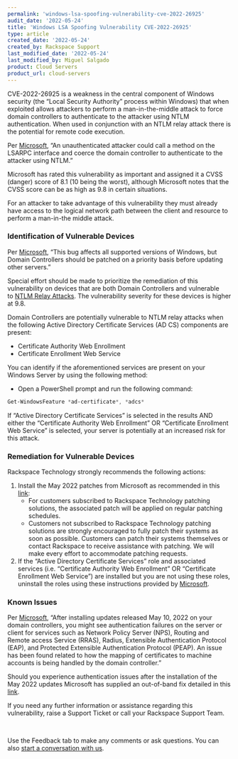 ```yaml
---
permalink: 'windows-lsa-spoofing-vulnerability-cve-2022-26925'
audit_date: '2022-05-24'
title: 'Windows LSA Spoofing Vulnerability CVE-2022-26925'
type: article
created_date: '2022-05-24'
created_by: Rackspace Support
last_modified_date: '2022-05-24'
last_modified_by: Miguel Salgado
product: Cloud Servers
product_url: cloud-servers
---
```

CVE-2022-26925 is a weakness in the central component of Windows security (the “Local Security Authority” process within Windows) that when exploited allows attackers to perform a man-in-the-middle attack to force domain controllers to authenticate to the attacker using NTLM authentication. When used in conjunction with an NTLM relay attack there is the potential for remote code execution.

Per [Microsoft](https://msrc.microsoft.com/update-guide/vulnerability/CVE-2022-26925), “An unauthenticated attacker could call a method on the LSARPC interface and coerce the domain controller to authenticate to the attacker using NTLM.”

Microsoft has rated this vulnerability as important and assigned it a CVSS (danger) score of 8.1 (10 being the worst), although Microsoft notes that the CVSS score can be as high as 9.8 in certain situations. 

For an attacker to take advantage of this vulnerability they must already have access to the logical network path between the client and resource to perform a man-in-the middle attack.

### Identification of Vulnerable Devices
Per [Microsoft](https://msrc.microsoft.com/update-guide/vulnerability/CVE-2022-26925), “This bug affects all supported versions of Windows, but Domain Controllers should be patched on a priority basis before updating other servers.”

Special effort should be made to prioritize the remediation of this vulnerability on devices that are both Domain Controllers and vulnerable to [NTLM Relay Attacks](https://msrc.microsoft.com/update-guide/vulnerability/ADV210003). The vulnerability severity for these devices is higher at 9.8.

Domain Controllers are potentially vulnerable to NTLM relay attacks when the following Active Directory Certificate Services (AD CS) components are present:
- Certificate Authority Web Enrollment
- Certificate Enrollment Web Service

You can identify if the aforementioned services are present on your Windows Server by using the following method:
- Open a PowerShell prompt and run the following command:

```powershell
Get-WindowsFeature *ad-certificate*, *adcs*
```

If “Active Directory Certificate Services” is selected in the results AND either the “Certificate Authority Web Enrollment” OR “Certificate Enrollment Web Service” is selected, your server is potentially at an increased risk for this attack.

### Remediation for Vulnerable Devices
Rackspace Technology strongly recommends the following actions:
1. Install the May 2022 patches from Microsoft as recommended in this [link](https://msrc.microsoft.com/update-guide/vulnerability/CVE-2022-26925):
    - For customers subscribed to Rackspace Technology patching solutions, the associated patch will be applied on regular patching schedules.
    - Customers not subscribed to Rackspace Technology patching solutions are strongly encouraged to fully patch their systems as soon as possible. Customers can patch their systems themselves or contact Rackspace to receive assistance with patching. We will make every effort to accommodate patching requests. 
2. If the “Active Directory Certificate Services” role and associated services (i.e. “Certificate Authority Web Enrollment” OR “Certificate Enrollment Web Service”) are installed but you are not using these roles, uninstall the roles using these instructions provided by [Microsoft](https://docs.microsoft.com/en-us/windows-server/administration/server-manager/install-or-uninstall-roles-role-services-or-features#remove-roles-role-services-and-features-by-using-the-remove-roles-and-features-wizard). 

### Known Issues
Per [Microsoft](https://docs.microsoft.com/en-us/windows/release-health/status-windows-11-21h2#issue-details), “After installing updates released May 10, 2022 on your domain controllers, you might see authentication failures on the server or client for services such as Network Policy Server (NPS), Routing and Remote access Service (RRAS), Radius, Extensible Authentication Protocol (EAP), and Protected Extensible Authentication Protocol (PEAP). An issue has been found related to how the mapping of certificates to machine accounts is being handled by the domain controller.”

Should you experience authentication issues after the installation of the May 2022 updates Microsoft has supplied an out-of-band fix detailed in this [link](https://docs.microsoft.com/en-us/windows/release-health/status-windows-11-21h2%23issue-details). 

If you need any further information or assistance regarding this vulnerability, raise a Support Ticket or call your Rackspace Support Team.

<br>

Use the Feedback tab to make any comments or ask questions. You can also [start a conversation with us](https://www.rackspace.com/contact).
